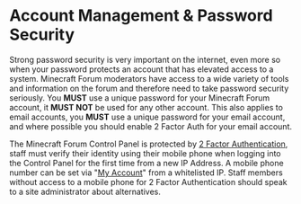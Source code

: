 # Account Management & Password Security

Strong password security is very important on the internet, even more so when your password protects an account that has elevated access to a system. Minecraft Forum moderators have access to a wide variety of tools and information on the forum and therefore need to take password security seriously. You **MUST** use a unique password for your Minecraft Forum account, it **MUST NOT** be used for any other account. This also applies to email accounts, you **MUST** use a unique password for your email account, and where possible you should enable 2 Factor Auth for your email account.

The Minecraft Forum Control Panel is protected by [2 Factor Authentication][2fa], staff must verify their identity using their mobile phone when logging into the Control Panel for the first time from a new IP Address. A mobile phone number can be set via "[My Account][my-account]" from a whitelisted IP. Staff members without access to a mobile phone for 2 Factor Authentication should speak to a site administrator about alternatives.

[2fa]: <https://en.wikipedia.org/wiki/Two-factor_authentication>
[my-account]: <http://www.minecraftforum.net/account>
